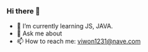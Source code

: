 ### Hi there 👋


- 🌱 I’m currently learning JS, JAVA.
- 💬 Ask me about
- 📫 How to reach me: viwon1231@nave.com

<!--
- 🔭 I’m currently working on ...
- 👯 I’m looking to collaborate on ...
- 🤔 I’m looking for help with ...
- 😄 Pronouns: ...
- ⚡ Fun fact: ...
-->
